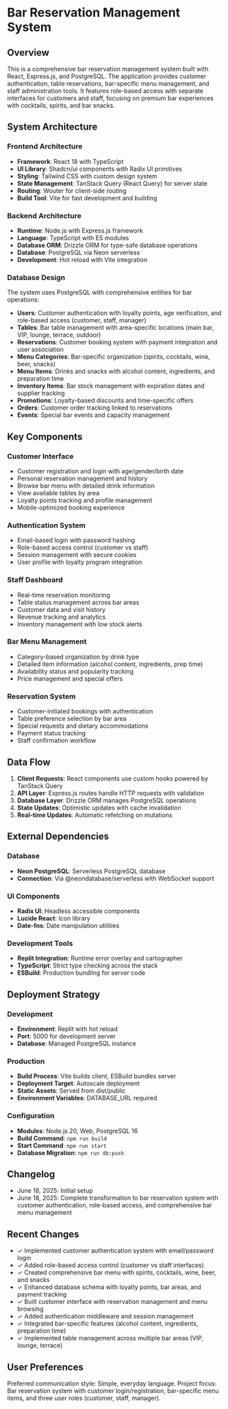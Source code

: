 # Bar Reservation Management System

## Overview
This is a comprehensive bar reservation management system built with React, Express.js, and PostgreSQL. The application provides customer authentication, table reservations, bar-specific menu management, and staff administration tools. It features role-based access with separate interfaces for customers and staff, focusing on premium bar experiences with cocktails, spirits, and bar snacks.

## System Architecture

### Frontend Architecture
- **Framework**: React 18 with TypeScript
- **UI Library**: Shadcn/ui components with Radix UI primitives
- **Styling**: Tailwind CSS with custom design system
- **State Management**: TanStack Query (React Query) for server state
- **Routing**: Wouter for client-side routing
- **Build Tool**: Vite for fast development and building

### Backend Architecture
- **Runtime**: Node.js with Express.js framework
- **Language**: TypeScript with ES modules
- **Database ORM**: Drizzle ORM for type-safe database operations
- **Database**: PostgreSQL via Neon serverless
- **Development**: Hot reload with Vite integration

### Database Design
The system uses PostgreSQL with comprehensive entities for bar operations:
- **Users**: Customer authentication with loyalty points, age verification, and role-based access (customer, staff, manager)
- **Tables**: Bar table management with area-specific locations (main bar, VIP, lounge, terrace, outdoor)
- **Reservations**: Customer booking system with payment integration and user association
- **Menu Categories**: Bar-specific organization (spirits, cocktails, wine, beer, snacks)
- **Menu Items**: Drinks and snacks with alcohol content, ingredients, and preparation time
- **Inventory Items**: Bar stock management with expiration dates and supplier tracking
- **Promotions**: Loyalty-based discounts and time-specific offers
- **Orders**: Customer order tracking linked to reservations
- **Events**: Special bar events and capacity management

## Key Components

### Customer Interface
- Customer registration and login with age/gender/birth date
- Personal reservation management and history
- Browse bar menu with detailed drink information
- View available tables by area
- Loyalty points tracking and profile management
- Mobile-optimized booking experience

### Authentication System
- Email-based login with password hashing
- Role-based access control (customer vs staff)
- Session management with secure cookies
- User profile with loyalty program integration

### Staff Dashboard
- Real-time reservation monitoring
- Table status management across bar areas
- Customer data and visit history
- Revenue tracking and analytics
- Inventory management with low stock alerts

### Bar Menu Management
- Category-based organization by drink type
- Detailed item information (alcohol content, ingredients, prep time)
- Availability status and popularity tracking
- Price management and special offers

### Reservation System
- Customer-initiated bookings with authentication
- Table preference selection by bar area
- Special requests and dietary accommodations
- Payment status tracking
- Staff confirmation workflow

## Data Flow

1. **Client Requests**: React components use custom hooks powered by TanStack Query
2. **API Layer**: Express.js routes handle HTTP requests with validation
3. **Database Layer**: Drizzle ORM manages PostgreSQL operations
4. **State Updates**: Optimistic updates with cache invalidation
5. **Real-time Updates**: Automatic refetching on mutations

## External Dependencies

### Database
- **Neon PostgreSQL**: Serverless PostgreSQL database
- **Connection**: Via @neondatabase/serverless with WebSocket support

### UI Components
- **Radix UI**: Headless accessible components
- **Lucide React**: Icon library
- **Date-fns**: Date manipulation utilities

### Development Tools
- **Replit Integration**: Runtime error overlay and cartographer
- **TypeScript**: Strict type checking across the stack
- **ESBuild**: Production bundling for server code

## Deployment Strategy

### Development
- **Environment**: Replit with hot reload
- **Port**: 5000 for development server
- **Database**: Managed PostgreSQL instance

### Production
- **Build Process**: Vite builds client, ESBuild bundles server
- **Deployment Target**: Autoscale deployment
- **Static Assets**: Served from dist/public
- **Environment Variables**: DATABASE_URL required

### Configuration
- **Modules**: Node.js 20, Web, PostgreSQL 16
- **Build Command**: `npm run build`
- **Start Command**: `npm run start`
- **Database Migration**: `npm run db:push`

## Changelog
- June 18, 2025: Initial setup
- June 18, 2025: Complete transformation to bar reservation system with customer authentication, role-based access, and comprehensive bar menu management

## Recent Changes
- ✓ Implemented customer authentication system with email/password login
- ✓ Added role-based access control (customer vs staff interfaces)
- ✓ Created comprehensive bar menu with spirits, cocktails, wine, beer, and snacks
- ✓ Enhanced database schema with loyalty points, bar areas, and payment tracking
- ✓ Built customer interface with reservation management and menu browsing
- ✓ Added authentication middleware and session management
- ✓ Integrated bar-specific features (alcohol content, ingredients, preparation time)
- ✓ Implemented table management across multiple bar areas (VIP, lounge, terrace)

## User Preferences
Preferred communication style: Simple, everyday language.
Project focus: Bar reservation system with customer login/registration, bar-specific menu items, and three user roles (customer, staff, manager).